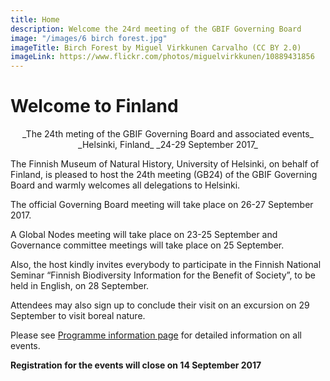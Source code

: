 ```yaml
---
title: Home
description: Welcome the 24rd meeting of the GBIF Governing Board 
image: "/images/6 birch forest.jpg"
imageTitle: Birch Forest by Miguel Virkkunen Carvalho (CC BY 2.0)
imageLink: https://www.flickr.com/photos/miguelvirkkunen/10889431856
---
```


# Welcome to Finland 

<p align="center">_The 24th meting of the GBIF Governing Board and associated events_
_Helsinki, Finland_
_24-29 September 2017_</p>

The Finnish Museum of Natural History, University of Helsinki, on behalf of Finland, is pleased to host the 24th meeting (GB24) of the GBIF Governing Board and warmly welcomes all delegations to Helsinki. 

The official Governing Board meeting will take place on 26-27 September 2017. 

A Global Nodes meeting will take place on 23-25 September and Governance committee meetings will take place on 25 September. 

Also, the host kindly invites everybody to participate in the Finnish National Seminar “Finnish Biodiversity Information for the Benefit of Society”, to be held in English, on 28 September. 

Attendees may also sign up to conclude their visit on an excursion on 29 September to visit boreal nature. 

Please see [Programme information page](../programme/) for detailed information on all events. 

**Registration for the events will close on 14 September 2017**

